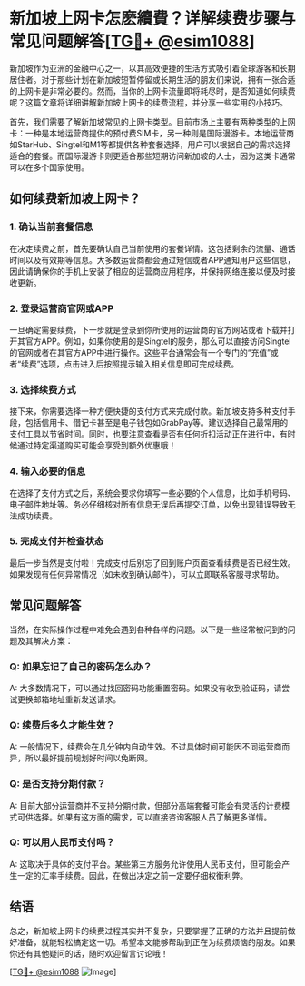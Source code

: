 # 新加坡上网卡怎麽續費？详解续费步骤与常见问题解答[[TG💪+ @esim1088](https://t.me/s/esim1088)]

新加坡作为亚洲的金融中心之一，以其高效便捷的生活方式吸引着全球游客和长期居住者。对于那些计划在新加坡短暂停留或长期生活的朋友们来说，拥有一张合适的上网卡是非常必要的。然而，当你的上网卡流量即将耗尽时，是否知道如何续费呢？这篇文章将详细讲解新加坡上网卡的续费流程，并分享一些实用的小技巧。

首先，我们需要了解新加坡常见的上网卡类型。目前市场上主要有两种类型的上网卡：一种是本地运营商提供的预付费SIM卡，另一种则是国际漫游卡。本地运营商如StarHub、Singtel和M1等都提供各种套餐选择，用户可以根据自己的需求选择适合的套餐。而国际漫游卡则更适合那些短期访问新加坡的人士，因为这类卡通常可以在多个国家使用。

## 如何续费新加坡上网卡？

### 1. 确认当前套餐信息

在决定续费之前，首先要确认自己当前使用的套餐详情。这包括剩余的流量、通话时间以及有效期等信息。大多数运营商都会通过短信或者APP通知用户这些信息，因此请确保你的手机上安装了相应的运营商应用程序，并保持网络连接以便及时接收更新。

### 2. 登录运营商官网或APP

一旦确定需要续费，下一步就是登录到你所使用的运营商的官方网站或者下载并打开其官方APP。例如，如果你使用的是Singtel的服务，那么可以直接访问Singtel的官网或者在其官方APP中进行操作。这些平台通常会有一个专门的“充值”或者“续费”选项，点击进入后按照提示输入相关信息即可完成续费。

### 3. 选择续费方式

接下来，你需要选择一种方便快捷的支付方式来完成付款。新加坡支持多种支付手段，包括信用卡、借记卡甚至是电子钱包如GrabPay等。建议选择自己最常用的支付工具以节省时间。同时，也要注意查看是否有任何折扣活动正在进行中，有时候通过特定渠道购买可能会享受到额外优惠哦！

### 4. 输入必要的信息

在选择了支付方式之后，系统会要求你填写一些必要的个人信息，比如手机号码、电子邮件地址等。务必仔细核对所有信息无误后再提交订单，以免出现错误导致无法成功续费。

### 5. 完成支付并检查状态

最后一步当然是支付啦！完成支付后别忘了回到账户页面查看续费是否已经生效。如果发现有任何异常情况（如未收到确认邮件），可以立即联系客服寻求帮助。

## 常见问题解答

当然，在实际操作过程中难免会遇到各种各样的问题。以下是一些经常被问到的问题及其解决方案：

### Q: 如果忘记了自己的密码怎么办？
A: 大多数情况下，可以通过找回密码功能重置密码。如果没有收到验证码，请尝试更换邮箱地址重新发送请求。

### Q: 续费后多久才能生效？
A: 一般情况下，续费会在几分钟内自动生效。不过具体时间可能因不同运营商而异，所以最好提前规划好时间以免断网。

### Q: 是否支持分期付款？
A: 目前大部分运营商并不支持分期付款，但部分高端套餐可能会有灵活的计费模式可供选择。如果有这方面的需求，可以直接咨询客服人员了解更多详情。

### Q: 可以用人民币支付吗？
A: 这取决于具体的支付平台。某些第三方服务允许使用人民币支付，但可能会产生一定的汇率手续费。因此，在做出决定之前一定要仔细权衡利弊。

## 结语

总之，新加坡上网卡的续费过程其实并不复杂，只要掌握了正确的方法并且提前做好准备，就能轻松搞定这一切。希望本文能够帮助到正在为续费烦恼的朋友。如果你还有其他疑问的话，随时欢迎留言讨论哦！

[[TG💪+ @esim1088](https://t.me/s/esim1088) ![Image](https://i.postimg.cc/4NQfJmqS/Snipaste-2025-05-13-00-14-12.png)]